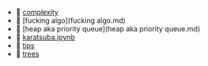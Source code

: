 * 📄 [complexity](complexity.md)
* 📄 [fucking algo](fucking algo.md)
* 📄 [heap aka priority queue](heap aka priority queue.md)
* 📄 [karatsuba.ipynb](karatsuba.ipynb)
* 📄 [tips](tips.md)
* 📄 [trees](trees.md)
